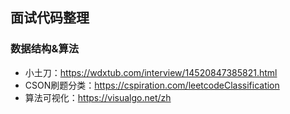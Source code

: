 ## 面试代码整理

### 数据结构&算法

- 小土刀：https://wdxtub.com/interview/14520847385821.html
- CSON刷题分类：https://cspiration.com/leetcodeClassification
- 算法可视化：https://visualgo.net/zh

